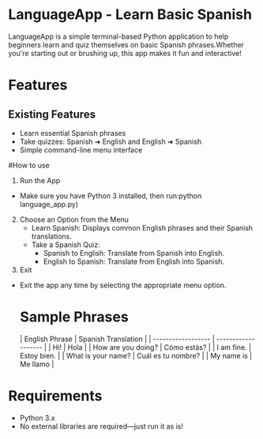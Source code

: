 # LanguageApp - Learn Basic Spanish
LanguageApp is a simple terminal-based Python application to help beginners learn and quiz themselves on basic Spanish phrases.Whether you're starting out or brushing up, this app makes it fun and interactive!

# Features
## Existing Features
+ Learn essential Spanish phrases
+ Take quizzes: Spanish ➜ English and English ➜ Spanish
+ Simple command-line menu interface

#How to use 
1. Run the App
 + Make sure you have Python 3 installed, then run:python language_app.py)
2. Choose an Option from the Menu
   + Learn Spanish: Displays common English phrases and their Spanish translations.
   + Take a Spanish Quiz:
     + Spanish to English: Translate from Spanish into English.
     + English to Spanish: Translate from English into Spanish.
3. Exit
+ Exit the app any time by selecting the appropriate menu option.

  # Sample Phrases
  | English Phrase     | Spanish Translation |
| ------------------ | ------------------- |
| Hi!                | Hola                |
| How are you doing? | Cómo estás?         |
| I am fine.         | Estoy bien.         |
| What is your name? | Cuál es tu nombre?  |
| My name is         | Me llamo            |

# Requirements
+ Python 3.x
 + No external libraries are required—just run it as is!


